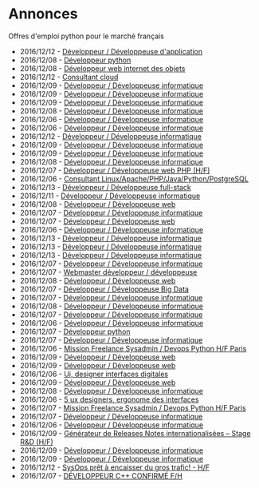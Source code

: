 # Annonces

Offres d'emploi python pour le marché français

* 2016/12/12 - [Développeur / Développeuse d'application](http://www.pyjobs.fr/jobs/details/4312/developpeur-developpeuse-dapplication "Développeur / Développeuse d'application")
* 2016/12/08 - [Développeur python](http://www.pyjobs.fr/jobs/details/4294/developpeur-python "Développeur python")
* 2016/12/08 - [Développeur web internet des objets](http://www.pyjobs.fr/jobs/details/4293/developpeur-web-internet-des-objets "Développeur web internet des objets")
* 2016/12/12 - [Consultant cloud](http://www.pyjobs.fr/jobs/details/4311/consultant-cloud "Consultant cloud")
* 2016/12/09 - [Développeur / Développeuse informatique](http://www.pyjobs.fr/jobs/details/4301/developpeur-developpeuse-informatique "Développeur / Développeuse informatique")
* 2016/12/09 - [Développeur / Développeuse informatique](http://www.pyjobs.fr/jobs/details/4302/developpeur-developpeuse-informatique "Développeur / Développeuse informatique")
* 2016/12/09 - [Développeur / Développeuse informatique](http://www.pyjobs.fr/jobs/details/4299/developpeur-developpeuse-informatique "Développeur / Développeuse informatique")
* 2016/12/08 - [Développeur / Développeuse informatique](http://www.pyjobs.fr/jobs/details/4292/developpeur-developpeuse-informatique "Développeur / Développeuse informatique")
* 2016/12/06 - [Développeur / Développeuse informatique](http://www.pyjobs.fr/jobs/details/4263/developpeur-developpeuse-informatique "Développeur / Développeuse informatique")
* 2016/12/06 - [Développeur / Développeuse informatique](http://www.pyjobs.fr/jobs/details/4257/developpeur-developpeuse-informatique "Développeur / Développeuse informatique")
* 2016/12/12 - [Développeur / Développeuse informatique](http://www.pyjobs.fr/jobs/details/4310/developpeur-developpeuse-informatique "Développeur / Développeuse informatique")
* 2016/12/09 - [Développeur / Développeuse informatique](http://www.pyjobs.fr/jobs/details/4300/developpeur-developpeuse-informatique "Développeur / Développeuse informatique")
* 2016/12/09 - [Développeur / Développeuse informatique](http://www.pyjobs.fr/jobs/details/4298/developpeur-developpeuse-informatique "Développeur / Développeuse informatique")
* 2016/12/08 - [Développeur / Développeuse informatique](http://www.pyjobs.fr/jobs/details/4291/developpeur-developpeuse-informatique "Développeur / Développeuse informatique")
* 2016/12/07 - [Développeur / Développeuse web PHP (H/F)](http://www.pyjobs.fr/jobs/details/4285/developpeur-developpeuse-web-php-h-f "Développeur / Développeuse web PHP (H/F)")
* 2016/12/06 - [Consultant Linux/Apache/PHP/Java/Python/PostgreSQL](http://www.pyjobs.fr/jobs/details/4273/consultant-linux-apache-php-java-python-postgresql "Consultant Linux/Apache/PHP/Java/Python/PostgreSQL")
* 2016/12/13 - [Développeur / Développeuse full-stack](http://www.pyjobs.fr/jobs/details/4317/developpeur-developpeuse-full-stack "Développeur / Développeuse full-stack")
* 2016/12/11 - [Développeur / Développeuse informatique](http://www.pyjobs.fr/jobs/details/4309/developpeur-developpeuse-informatique "Développeur / Développeuse informatique")
* 2016/12/08 - [Développeur / Développeuse web](http://www.pyjobs.fr/jobs/details/4290/developpeur-developpeuse-web "Développeur / Développeuse web")
* 2016/12/07 - [Développeur / Développeuse informatique](http://www.pyjobs.fr/jobs/details/4284/developpeur-developpeuse-informatique "Développeur / Développeuse informatique")
* 2016/12/07 - [Développeur / Développeuse web](http://www.pyjobs.fr/jobs/details/4280/developpeur-developpeuse-web "Développeur / Développeuse web")
* 2016/12/06 - [Développeur / Développeuse informatique](http://www.pyjobs.fr/jobs/details/4259/developpeur-developpeuse-informatique "Développeur / Développeuse informatique")
* 2016/12/13 - [Développeur / Développeuse informatique](http://www.pyjobs.fr/jobs/details/4315/developpeur-developpeuse-informatique "Développeur / Développeuse informatique")
* 2016/12/13 - [Développeur / Développeuse informatique](http://www.pyjobs.fr/jobs/details/4316/developpeur-developpeuse-informatique "Développeur / Développeuse informatique")
* 2016/12/13 - [Développeur / Développeuse informatique](http://www.pyjobs.fr/jobs/details/4314/developpeur-developpeuse-informatique "Développeur / Développeuse informatique")
* 2016/12/07 - [Développeur / Développeuse informatique](http://www.pyjobs.fr/jobs/details/4278/developpeur-developpeuse-informatique "Développeur / Développeuse informatique")
* 2016/12/07 - [Webmaster développeur / développeuse](http://www.pyjobs.fr/jobs/details/4283/webmaster-developpeur-developpeuse "Webmaster développeur / développeuse")
* 2016/12/08 - [Développeur / Développeuse web](http://www.pyjobs.fr/jobs/details/4289/developpeur-developpeuse-web "Développeur / Développeuse web")
* 2016/12/07 - [Développeur / Développeuse Big Data](http://www.pyjobs.fr/jobs/details/4282/developpeur-developpeuse-big-data "Développeur / Développeuse Big Data")
* 2016/12/07 - [Développeur / Développeuse informatique](http://www.pyjobs.fr/jobs/details/4279/developpeur-developpeuse-informatique "Développeur / Développeuse informatique")
* 2016/12/08 - [Développeur / Développeuse informatique](http://www.pyjobs.fr/jobs/details/4297/developpeur-developpeuse-informatique "Développeur / Développeuse informatique")
* 2016/12/07 - [Développeur / Développeuse informatique](http://www.pyjobs.fr/jobs/details/4281/developpeur-developpeuse-informatique "Développeur / Développeuse informatique")
* 2016/12/06 - [Développeur / Développeuse informatique](http://www.pyjobs.fr/jobs/details/4256/developpeur-developpeuse-informatique "Développeur / Développeuse informatique")
* 2016/12/07 - [Développeur python](http://www.pyjobs.fr/jobs/details/4288/developpeur-python "Développeur python")
* 2016/12/07 - [Développeur / Développeuse informatique](http://www.pyjobs.fr/jobs/details/4277/developpeur-developpeuse-informatique "Développeur / Développeuse informatique")
* 2016/12/06 - [Mission Freelance Sysadmin / Devops Python H/F Paris](http://www.pyjobs.fr/jobs/details/4271/mission-freelance-sysadmin-devops-python-h-f-paris "Mission Freelance Sysadmin / Devops Python H/F Paris")
* 2016/12/09 - [Développeur / Développeuse web](http://www.pyjobs.fr/jobs/details/4307/developpeur-developpeuse-web "Développeur / Développeuse web")
* 2016/12/09 - [Développeur / Développeuse web](http://www.pyjobs.fr/jobs/details/4305/developpeur-developpeuse-web "Développeur / Développeuse web")
* 2016/12/06 - [Ui, designer interfaces digitales](http://www.pyjobs.fr/jobs/details/4255/ui-designer-interfaces-digitales "Ui, designer interfaces digitales")
* 2016/12/09 - [Développeur / Développeuse web](http://www.pyjobs.fr/jobs/details/4306/developpeur-developpeuse-web "Développeur / Développeuse web")
* 2016/12/08 - [Développeur / Développeuse informatique](http://www.pyjobs.fr/jobs/details/4296/developpeur-developpeuse-informatique "Développeur / Développeuse informatique")
* 2016/12/06 - [5 ux designers, ergonome des interfaces](http://www.pyjobs.fr/jobs/details/4254/5-ux-designers-ergonome-des-interfaces "5 ux designers, ergonome des interfaces")
* 2016/12/07 - [Mission Freelance Sysadmin / Devops Python H/F Paris](http://www.pyjobs.fr/jobs/details/4286/mission-freelance-sysadmin-devops-python-h-f-paris "Mission Freelance Sysadmin / Devops Python H/F Paris")
* 2016/12/07 - [Développeur / Développeuse informatique](http://www.pyjobs.fr/jobs/details/4276/developpeur-developpeuse-informatique "Développeur / Développeuse informatique")
* 2016/12/06 - [Développeur / Développeuse informatique](http://www.pyjobs.fr/jobs/details/4253/developpeur-developpeuse-informatique "Développeur / Développeuse informatique")
* 2016/12/09 - [Générateur de Releases Notes internationalisées – Stage R&D (H/F)](http://www.pyjobs.fr/jobs/details/4308/generateur-de-releases-notes-internationalisees-stage-r-d-h-f "Générateur de Releases Notes internationalisées – Stage R&D (H/F)")
* 2016/12/09 - [Développeur / Développeuse informatique](http://www.pyjobs.fr/jobs/details/4304/developpeur-developpeuse-informatique "Développeur / Développeuse informatique")
* 2016/12/09 - [Développeur / Développeuse informatique](http://www.pyjobs.fr/jobs/details/4303/developpeur-developpeuse-informatique "Développeur / Développeuse informatique")
* 2016/12/12 - [SysOps prêt à encaisser du gros trafic! - H/F](http://www.pyjobs.fr/jobs/details/4313/sysops-pret-a-encaisser-du-gros-trafic-h-f "SysOps prêt à encaisser du gros trafic! - H/F")
* 2016/12/07 - [DÉVELOPPEUR C++ CONFIRMÉ F/H](http://www.pyjobs.fr/jobs/details/4287/developpeur-c-confirme-f-h "DÉVELOPPEUR C++ CONFIRMÉ F/H")

